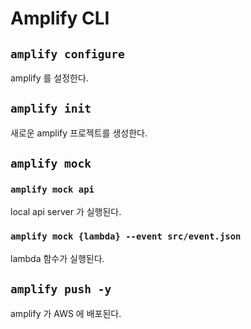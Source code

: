 # Amplify CLI
## `amplify configure`
amplify 를 설정한다.

## `amplify init`
새로운 amplify 프로젝트를 생성한다.

## `amplify mock`
### `amplify mock api`
local api server 가 실행된다.

### `amplify mock {lambda} --event src/event.json`
lambda 함수가 실행된다.

## `amplify push -y`
amplify 가 AWS 에 배포된다.
